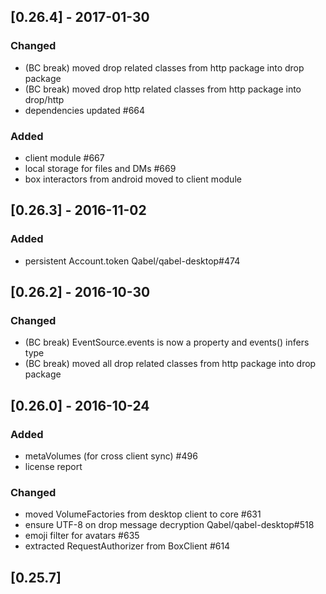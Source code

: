 ## [0.26.4] - 2017-01-30
### Changed
- (BC break) moved drop related classes from http package into drop package
- (BC break) moved drop http related classes from http package into drop/http
- dependencies updated #664

### Added
- client module #667
- local storage for files and DMs #669
- box interactors from android moved to client module


## [0.26.3] - 2016-11-02
### Added
- persistent Account.token Qabel/qabel-desktop#474

## [0.26.2] - 2016-10-30
### Changed
- (BC break) EventSource.events is now a property and events() infers type
- (BC break) moved all drop related classes from http package into drop package

## [0.26.0] - 2016-10-24
### Added
- metaVolumes (for cross client sync) #496
- license report

### Changed
- moved VolumeFactories from desktop client to core #631
- ensure UTF-8 on drop message decryption Qabel/qabel-desktop#518
- emoji filter for avatars #635
- extracted RequestAuthorizer from BoxClient #614

## [0.25.7]
